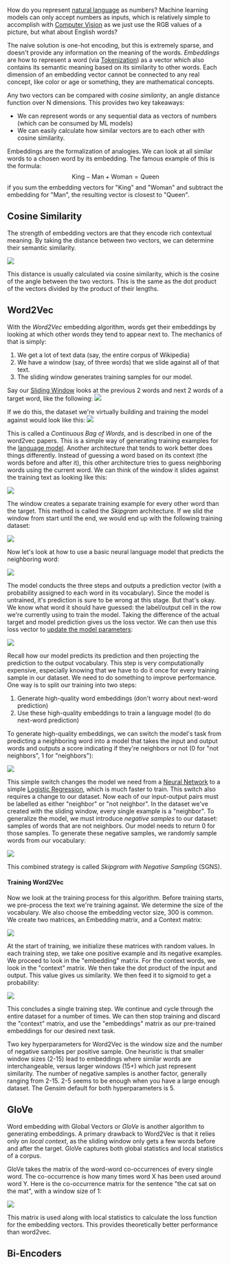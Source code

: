 
How do you represent [natural language](NLP.md) as numbers? Machine learning models can only accept numbers as inputs, which is relatively simple to accomplish with [Computer Vision](Computer%20Vision.md) as we just use the RGB values of a picture, but what about English words?

The naive solution is one-hot encoding, but this is extremely sparse, and doesn't provide any information on the meaning of the words. *Embeddings* are how to represent a word (via [Tokenization](NLP.md)) as a vector which also contains its semantic meaning based on its similarity to other words. Each dimension of an embedding vector cannot be connected to any real concept, like color  or age or something, they are mathematical concepts.

Any two vectors can be compared with *cosine similarity*, an angle distance function over N dimensions. This provides two key takeaways:
- We can represent words or any sequential data as vectors of numbers (which can be consumed by ML models)
- We can easily calculate how similar vectors are to each other with cosine similarity.

Embeddings are the formalization of analogies. We can look at all similar words to a chosen word by its embedding. The famous example of this is the formula:
$$\text{King}-\text{Man}+\text{Woman}=\text{Queen}$$
if you sum the embedding vectors for "King" and "Woman" and subtract the embedding for "Man", the resulting vector is closest to "Queen".

## Cosine Similarity

The strength of embedding vectors are that they encode rich contextual meaning. By taking the distance between two vectors, we can determine their semantic similarity.

![](../../Attachments/Pasted%20image%2020230907182357.png)

This distance is usually calculated via cosine similarity, which is the cosine of the angle between the two vectors. This is the same as the dot product of the vectors divided by the product of their lengths.
## Word2Vec

With the *Word2Vec* embedding algorithm, words get their embeddings by looking at which other words they tend to appear next to. The mechanics of that is simply:
1. We get a lot of text data (say, the entire corpus of Wikipedia)
2. We have a window (say, of three words) that we slide against all of that text.
3. The sliding window generates training samples for our model.

Say our [Sliding Window](../../Data%20Structures%20&%20Algorithms/Patterns/Sliding%20Window.md) looks at the previous 2 words and next 2 words of a target word, like the following:
![](../../Attachments/Pasted%20image%2020230307224413.png)

If we do this, the dataset we're virtually building and training the model against would look like this:
![](../../Attachments/Pasted%20image%2020230307224450.png)

This is called a *Continuous Bag of Words*, and is described in one of the word2vec papers. This is a simple way of generating training examples for the [language model](NLP.md). Another architecture that tends to work better does things differently. Instead of guessing a word based on its context (the words before and after it), this other architecture tries to guess neighboring words using the current word. We can think of the window it slides against the training text as looking like this:

![](../../Attachments/Pasted%20image%2020230307225225.png)

The window creates a separate training example for every other word than the target. This method is called the *Skipgram* architecture. If we slid the window from start until the end, we would end up with the following training dataset:

![](../../Attachments/Pasted%20image%2020230307225403.png)

Now let's look at how to use a basic neural language model that predicts the neighboring word:

![](../../Attachments/Pasted%20image%2020230307225624.png)

The model conducts the three steps and outputs a prediction vector (with a probability assigned to each word in its vocabulary). Since the model is untrained, it's prediction is sure to be wrong at this stage. But that's okay. We know what word it should have guessed: the label/output cell in the row we're currently using to train the model. Taking the difference of the actual target and model prediction gives us the loss vector. We can then use this loss vector to [update the model parameters](Optimizers.md):

![](../../Attachments/Pasted%20image%2020230307225918.png)

Recall how our model predicts its prediction and then projecting the prediction to the output vocabulary. This step is very computationally expensive, especially knowing that we have to do it once for every training sample in our dataset. We need to do something to improve performance. One way is to split our training into two steps:
1. Generate high-quality word embeddings (don't worry about next-word prediction)
2. Use these high-quality embeddings to train a language model (to do next-word prediction)

To generate high-quality embeddings, we can switch the model's task from predicting a neighboring word into a model that takes the input and output words and outputs a score indicating if they're neighbors or not (0 for "not neighbors", 1 for "neighbors"):

![](../../Attachments/Pasted%20image%2020230307230420.png)

This simple switch changes the model we need from a [Neural Network](Neural%20Networks.md) to a simple [Logistic Regression](../Logistic%20Regression.md), which is much faster to train. This switch also requires a change to our dataset. Now each of our input-output pairs must be labelled as either "neighbor" or "not neighbor". In the dataset we've created with the sliding window, every single example is a "neighbor". To generalize the model, we must introduce *negative samples* to our dataset: samples of words that are not neighbors. Our model needs to return 0 for those samples. To generate these negative samples, we randomly sample words from our vocabulary:

![](../../Attachments/Pasted%20image%2020230307230740.png)

This combined strategy is called *Skipgram with Negative Sampling* (SGNS).

#### Training Word2Vec

Now we look at the training process for this algorithm. Before training starts, we pre-process the text we're training against. We determine the size of the vocabulary. We also choose the embedding vector size, 300 is common. We create two matrices, an Embedding matrix, and a Context matrix:

![](../../Attachments/Pasted%20image%2020230307231034.png)

At the start of training, we initialize these matrices with random values. In each training step, we take one positive example and its negative examples. We proceed to look in the "embedding" matrix. For the context words, we look in the "context" matrix. We then take the dot product of the input and output. This value gives us similarity. We then feed it to sigmoid to get a probability:

![](../../Attachments/Pasted%20image%2020230307231230.png)

This concludes a single training step. We continue and cycle through the entire dataset for a number of times. We can then stop training and discard the "context" matrix, and use the "embeddings" matrix as our pre-trained embeddings for our desired next task.

Two key hyperparameters for Word2Vec is the window size and the number of negative samples per positive sample. One heuristic is that smaller window sizes (2-15) lead to embeddings where similar words are interchangeable, versus larger windows (15+) which just represent similarity. The number of negative samples is another factor, generally ranging from 2-15. 2-5 seems to be enough when you have a large enough dataset. The Gensim default for both hyperparameters is 5.


## GloVe

Word embedding with Global Vectors or *GloVe* is another algorithm to generating embeddings. A primary drawback to Word2Vec is that it relies only on *local context*, as the sliding window only gets a few words before and after the target. GloVe captures both global statistics and local statistics of a corpus.

GloVe takes the matrix of the word-word co-occurrences of every single word. The co-occurrence is how many times word X has been used around word Y. Here is the co-occurrence matrix for the sentence "the cat sat on the mat", with a window size of 1:

![](../../Attachments/Pasted%20image%2020230307233911.png)

This matrix is used along with local statistics to calculate the loss function for the embedding vectors. This provides theoretically better performance than word2vec.

## Bi-Encoders